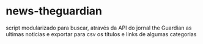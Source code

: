 # news-theguardian
script modularizado para buscar, através da API do jornal the Guardian as ultimas noticias e exportar para csv os títulos e links de algumas categorias
